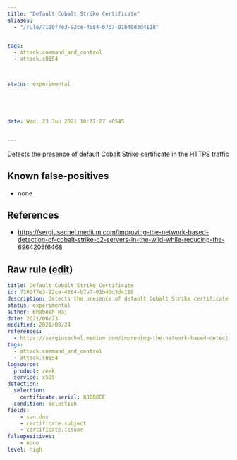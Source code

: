 ```yaml
---
title: "Default Cobalt Strike Certificate"
aliases:
  - "/rule/7100f7e3-92ce-4584-b7b7-01b40d3d4118"


tags:
  - attack.command_and_control
  - attack.s0154



status: experimental





date: Wed, 23 Jun 2021 10:17:27 +0545


---
```


Detects the presence of default Cobalt Strike certificate in the HTTPS traffic

<!--more-->


## Known false-positives

* none



## References

* https://sergiusechel.medium.com/improving-the-network-based-detection-of-cobalt-strike-c2-servers-in-the-wild-while-reducing-the-6964205f6468


## Raw rule ([edit](https://github.com/SigmaHQ/sigma/edit/master/rules/network/zeek/zeek_default_cobalt_strike_certificate.yml))
```yaml
title: Default Cobalt Strike Certificate
id: 7100f7e3-92ce-4584-b7b7-01b40d3d4118
description: Detects the presence of default Cobalt Strike certificate in the HTTPS traffic
status: experimental
author: Bhabesh Raj
date: 2021/06/23
modified: 2021/08/24
references: 
  - https://sergiusechel.medium.com/improving-the-network-based-detection-of-cobalt-strike-c2-servers-in-the-wild-while-reducing-the-6964205f6468
tags:
  - attack.command_and_control
  - attack.s0154
logsource:
  product: zeek
  service: x509
detection:
  selection:
    certificate.serial: 8BB00EE
  condition: selection
fields:
    - san.dns
    - certificate.subject
    - certificate.issuer
falsepositives:
    - none
level: high

```
